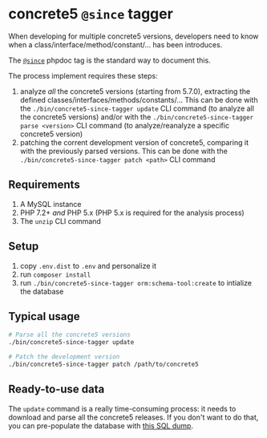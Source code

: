 # concrete5 `@since` tagger

When developing for multiple concrete5 versions, developers need to know when a class/interface/method/constant/... has been introduces.

The [`@since`](https://docs.phpdoc.org/references/phpdoc/tags/since.html) phpdoc tag is the standard way to document this.

The process implement requires these steps: 

1. analyze *all* the concrete5 versions (starting from 5.7.0), extracting the defined classes/interfaces/methods/constants/...
   This can be done with the `./bin/concrete5-since-tagger update` CLI command (to analyze all the concrete5 versions) and/or with the `./bin/concrete5-since-tagger parse <version>` CLI command (to analyze/reanalyze a specific concrete5 version)
2. patching the corrent development version of concrete5, comparing it with the previously parsed versions.
    This can be done with the `./bin/concrete5-since-tagger patch <path>` CLI command
 

## Requirements

1. A MySQL instance
2. PHP 7.2+ *and* PHP 5.x (PHP 5.x is required for the analysis process)
3. The `unzip` CLI command


## Setup

1. copy `.env.dist` to `.env` and personalize it
2. run `composer install`
3. run `./bin/concrete5-since-tagger orm:schema-tool:create` to intialize the database

## Typical usage

```sh
# Parse all the concrete5 versions
./bin/concrete5-since-tagger update

# Patch the development version
./bin/concrete5-since-tagger patch /path/to/concrete5
```

## Ready-to-use data

The `update` command is a really time-consuming process: it needs to download and parse all the concrete5 releases.
If you don't want to do that, you can pre-populate the database with [this SQL dump](https://raw.githubusercontent.com/mlocati/concrete5-since-tagger/data/sql-dump.7z).
